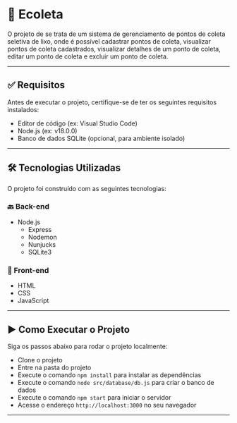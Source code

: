 # 🚀 Ecoleta

O projeto de se trata de um sistema de gerenciamento de pontos de coleta seletiva de lixo, onde é possível cadastrar pontos de coleta, visualizar pontos de coleta cadastrados, visualizar detalhes de um ponto de coleta, editar um ponto de coleta e excluir um ponto de coleta.

---

## ✅ Requisitos

Antes de executar o projeto, certifique-se de ter os seguintes requisitos instalados:

- Editor de código (ex: Visual Studio Code)
- Node.js (ex: v18.0.0)
- Banco de dados SQLite (opcional, para ambiente isolado)

---

## 🛠 Tecnologias Utilizadas

O projeto foi construído com as seguintes tecnologias:

### 🔙 Back-end
- Node.js
    - Express
    - Nodemon
    - Nunjucks
    - SQLite3

### 🎨 Front-end
- HTML
- CSS
- JavaScript

---

## ▶️ Como Executar o Projeto

Siga os passos abaixo para rodar o projeto localmente:

- Clone o projeto
- Entre na pasta do projeto
- Execute o comando `npm install` para instalar as dependências
- Execute o comando `node src/database/db.js` para criar o banco de dados
- Execute o comando `npm start` para iniciar o servidor
- Acesse o endereço `http://localhost:3000` no seu navegador

---